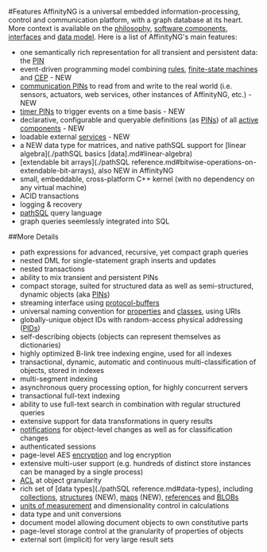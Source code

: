 #Features
AffinityNG is a universal embedded information-processing, control and communication platform,
with a graph database at its heart. More context is available on the [philosophy](./FAQ.md),
[software components](./terminology.md#software-components),
[interfaces](./terminology.md#interfaces) and [data model](./terminology.md#essentials-data-model). Here
is a list of AffinityNG's main features:

 * one semantically rich representation for all transient and persistent data: the [PIN](./terminology.md#pin)
 * event-driven programming model combining [rules](./terminology.md#rule), [finite-state machines](./terminology.md#fsm) and [CEP](./terminology.md#cep) - <span class='pathsql_new'>NEW</span>
 * [communication PINs](./terminology.md#communication-pin) to read from and write to the real world (i.e. sensors,
   actuators, web services, other instances of AffinityNG, etc.) - <span class='pathsql_new'>NEW</span>
 * [timer PINs](./terminology.md#timer) to trigger events on a time basis - <span class='pathsql_new'>NEW</span>
 * declarative, configurable and queryable definitions (as [PINs](./terminology.md#pin)) of all [active components](./terminology.md#data-model:-active-components) - <span class='pathsql_new'>NEW</span>
 * loadable external [services](./terminology.md#service) - <span class='pathsql_new'>NEW</span>
 * a <span class='pathsql_new'>NEW</span> data type for matrices, and native pathSQL support for [linear algebra](./pathSQL basics [data].md#linear-algebra)
 * [extendable bit arrays](./pathSQL reference.md#bitwise-operations-on-extendable-bit-arrays), also <span class='pathsql_new'>NEW in AffinityNG</span>
 * small, embeddable, cross-platform C++ kernel (with no dependency on any virtual machine)
 * ACID transactions
 * logging & recovery
 * [pathSQL](./terminology.md#pathsql) query language
 * graph queries seemlessly integrated into SQL

<!-- TODO: when we approach the next official release, enumerate the published services -->

##More Details

 * path expressions for advanced, recursive, yet compact graph queries
 * nested DML for single-statement graph inserts and updates
 * nested transactions
 * ability to mix transient and persistent PINs
 * compact storage, suited for structured data as well as semi-structured, dynamic objects (aka [PINs](./terminology.md#pin))
 * streaming interface using [protocol-buffers](./terminology.md#protocol-buffer)
 * universal naming convention for [properties](./terminology.md#property) and [classes](./terminology.md#class), using URIs
 * globally-unique object IDs with random-access physical addressing ([PIDs](./terminology.md#pin-id-pid))
 * self-describing objects (objects can represent themselves as dictionaries)
 * highly optimized B-link tree indexing engine, used for all indexes
 * transactional, dynamic, automatic and continuous multi-classification of objects, stored in indexes
 * multi-segment indexing
 * asynchronous query processing option, for highly concurrent servers
 * transactional full-text indexing
 * ability to use full-text search in combination with regular structured queries
 * extensive support for data transformations in query results
 * [notifications](./terminology.md#notifications) for object-level changes as well as for classification changes
 * authenticated sessions
 * page-level AES [encryption](./terminology.md#encryption) and log encryption
 * extensive multi-user support (e.g. hundreds of distinct store instances can be managed by a single process)
 * [ACL](./terminology.md#acl) at object granularity
 * rich set of [data types](./pathSQL reference.md#data-types), including [collections](./terminology.md#collection),
   [structures](./terminology.md#structure) (<span class='pathsql_new'>NEW</span>),
   [maps](./terminology.md#map) (<span class='pathsql_new'>NEW</span>),
   [references](./terminology.md#pin-reference) and [BLOBs](./terminology.md#blob)
 * [units of measurement](./terminology.md#unit-of-measurement) and dimensionality control in calculations
 * data type and unit conversions
 * document model allowing document objects to own constitutive parts
 * page-level storage control at the granularity of properties of objects
 * external sort (implicit) for very large result sets
